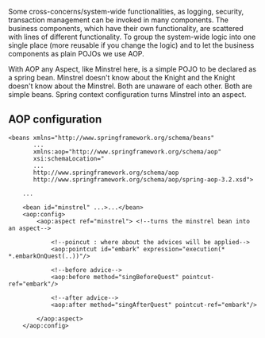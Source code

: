 Some cross-concerns/system-wide functionalities, as logging, security, transaction management can be invoked in many components.
The business components, which have their own functionality, are scattered with lines of different functionality.
To group the system-wide logic into one single place (more reusable if you change the logic) and to let the business components as plain POJOs
we use AOP.

With AOP any Aspect, like Minstrel here, is a simple POJO to be declared as a spring bean.
Minstrel doesn't know about the Knight and the Knight doesn't know about the Minstrel. Both are unaware of each other.
Both are simple beans.
Spring context configuration turns Minstrel into an aspect.

AOP configuration
-----------------
```
<beans xmlns="http://www.springframework.org/schema/beans"
       ...
       xmlns:aop="http://www.springframework.org/schema/aop"
       xsi:schemaLocation="
       ...
       http://www.springframework.org/schema/aop
       http://www.springframework.org/schema/aop/spring-aop-3.2.xsd">

    ...

    <bean id="minstrel" ...>...</bean>
    <aop:config>
        <aop:aspect ref="minstrel"> <!--turns the minstrel bean into an aspect-->

            <!--poincut : where about the advices will be applied-->
            <aop:pointcut id="embark" expression="execution(* *.embarkOnQuest(..))"/>

            <!--before advice-->
            <aop:before method="singBeforeQuest" pointcut-ref="embark"/>

            <!--after advice-->
            <aop:after method="singAfterQuest" pointcut-ref="embark"/>

        </aop:aspect>
    </aop:config>
```

